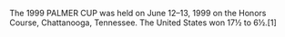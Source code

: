 The 1999 PALMER CUP was held on June 12–13, 1999 on the Honors Course, Chattanooga, Tennessee. The United States won 17½ to 6½.[1]
